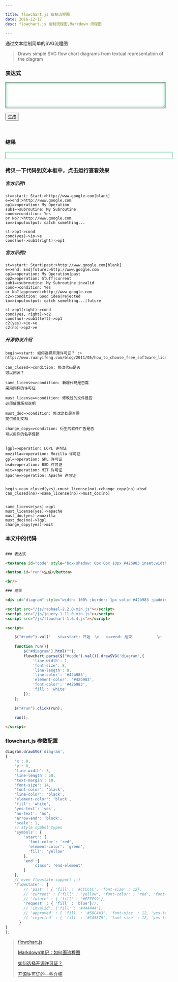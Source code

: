 ```yaml
---

title: flowchart.js 绘制流程图
date: 2016-12-17
desc: flowchart.js 绘制流程图,Markdown 流程图

---
```


通过文本绘制简单的SVG流程图
> Draws simple SVG flow chart diagrams from textual representation of the diagram



<!--more-->


### 表达式

<textarea id="code" style="box-shadow: 0px 0px 10px #42b983 inset;width: 100%;padding: 10px; " rows="4"></textarea>

<button id="run">生成</button>

<br/>

### 结果
<div id="diagram" style="width: 100% ;border: 1px solid #42b983 ;padding: 10px; margin: 20px 0px"></div>

### 拷贝一下代码到文本框中，点击运行查看效果

##### 官方示例1
```code
st=>start: Start:>http://www.google.com[blank]
e=>end:>http://www.google.com
op1=>operation: My Operation
sub1=>subroutine: My Subroutine
cond=>condition: Yes
or No?:>http://www.google.com
io=>inputoutput: catch something...

st->op1->cond
cond(yes)->io->e
cond(no)->sub1(right)->op1
```

##### 官方示例2
```code
st=>start: Start|past:>http://www.google.com[blank]
e=>end: End|future:>http://www.google.com
op1=>operation: My Operation|past
op2=>operation: Stuff|current
sub1=>subroutine: My Subroutine|invalid
cond=>condition: Yes
or No?|approved:>http://www.google.com
c2=>condition: Good idea|rejected
io=>inputoutput: catch something...|future

st->op1(right)->cond
cond(yes, right)->c2
cond(no)->sub1(left)->op1
c2(yes)->io->e
c2(no)->op2->e
```

##### 开源协议介绍
```code
begin=>start: 如何选择开源许可证？ :> http://www.ruanyifeng.com/blog/2011/05/how_to_choose_free_software_licenses.html[blank]

can_closed=>condition: 修改代码是否
可以闭源？

same_license=>condition: 新增代码是否需
采用同样的许可证

must_license=>condition: 修改过的文件是否
必须放置版权说明

must_doc=>condition: 修改之处是否需
提供说明文档

change_copy=>condition: 衍生的软件广告是否
可以用你的名字促销
  
  
lgpl=>operation: LGPL 许可证
mozilla=>operation: Mozilla 许可证
gpl=>operation: GPL 许可证
bsd=>operation: BSD 许可证
mit=>operation: MIT 许可证
apache=>operation: Apache 许可证
  
  
begin->can_closed(yes)->must_license(no)->change_copy(no)->bsd
can_closed(no)->same_license(no)->must_doc(no)

  
same_license(yes)->gpl
must_license(yes)->apache
must_doc(yes)->mozilla
must_doc(no)->lgpl
change_copy(yes)->mit
```

### 本文中的代码
```html

### 表达式

<textarea id="code" style="box-shadow: 0px 0px 10px #42b983 inset;width: 100%;padding: 10px; " rows="4"></textarea>

<button id="run">生成</button>

<br/>

### 结果

<div id="diagram" style="width: 100% ;border: 1px solid #42b983 ;padding: 10px; margin: 20px 0px"></div>

<script src="/js/raphael-2.2.0-min.js"></script>
<script src="/js/jquery.1.11.0.min.js"></script>
<script src="/js/flowchart-1.6.4.js"></script>

<script>

    $("#code").val("   st=>start: 开始  \n   e=>end: 结束           \n   st->e ".replace(/   /g,""));
    
    function run(){
        $("#diagram").html("");
        flowchart.parse($("#code").val()).drawSVG('diagram',{
            'line-width': 1,
            'font-size': 8,
            'line-length': 8,
            'line-color': '#42b983',
            'element-color': '#42b983',
            'font-color': '#42b983',
            'fill': 'white'
        });
    };
    
    $("#run").click(run);
    
    run();

</script>


```

### flowchart.js 参数配置

```js
diagram.drawSVG('diagram', 
{
    'x': 0,
    'y': 0,
    'line-width': 3,
    'line-length': 50,
    'text-margin': 10,
    'font-size': 14,
    'font-color': 'black',
    'line-color': 'black',
    'element-color': 'black',
    'fill': 'white',
    'yes-text': 'yes',
    'no-text': 'no',
    'arrow-end': 'block',
    'scale': 1,
    // style symbol types
    'symbols': {
        'start': {
          'font-color': 'red',
          'element-color': 'green',
          'fill': 'yellow'
        },
        'end':{
            'class': 'end-element'
        }
    },
    // even flowstate support ;-)
    'flowstate' : {
        // 'past' : { 'fill' : '#CCCCCC', 'font-size' : 12},
        // 'current' : {'fill' : 'yellow', 'font-color' : 'red', 'font-weight' : 'bold'},
        // 'future' : { 'fill' : '#FFFF99'},
        'request' : { 'fill' : 'blue'}//,
        // 'invalid': {'fill' : '#444444'},
        // 'approved' : { 'fill' : '#58C4A3', 'font-size' : 12, 'yes-text' : 'APPROVED', 'no-text' : 'n/a' },
        // 'rejected' : { 'fill' : '#C45879', 'font-size' : 12, 'yes-text' : 'n/a', 'no-text' : 'REJECTED' }
      }
}
);
```


> [flowchart.js](http://flowchart.js.org/)
>
> [Markdown笔记：如何画流程图](https://segmentfault.com/a/1190000006247465)
>
> [如何选择开源许可证？](http://www.ruanyifeng.com/blog/2011/05/how_to_choose_free_software_licenses.html)
>
> [开源许可证的一些介绍](http://git.oschina.net/oschina/git-osc/wikis/License)



<script src="/js/raphael-2.2.0-min.js"></script>
<script src="/js/jquery.1.11.0.min.js"></script>
<script src="/js/flowchart-1.6.4.js"></script>

<script>

    $("#code").val("   st=>start: 开始  \n   e=>end: 结束           \n   st->e ".replace(/   /g,""));
    
    function run(){
        $("#diagram").html("");
        flowchart.parse($("#code").val()).drawSVG('diagram',{
            'line-width': 1,
            'font-size': 8,
            'line-length': 8,
            'line-color': '#42b983',
            'element-color': '#42b983',
            'font-color': '#42b983',
            'fill': 'white'
        });
    };
    
    $("#run").click(run);
    
    run();

</script>

